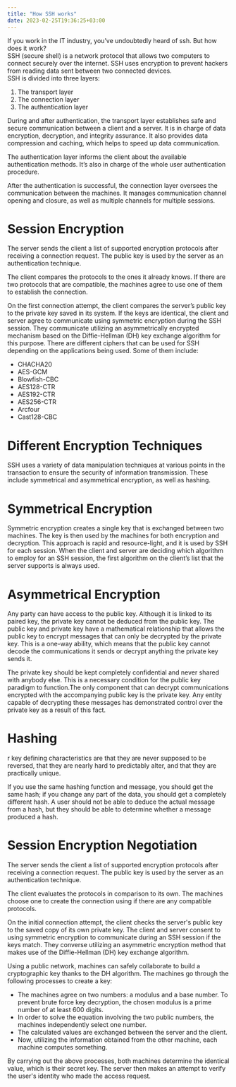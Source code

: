 ```yaml
---
title: "How SSH works"
date: 2023-02-25T19:36:25+03:00
---
```

If you work in the IT industry, you’ve undoubtedly heard of ssh. But how does it work?\
SSH (secure shell) is a network protocol that allows two computers to connect securely over the internet. SSH uses encryption to prevent hackers from reading data sent between two connected devices.\
SSH is divided into three layers:
1. The transport layer
2. The connection layer
3. The authentication layer

During and after authentication, the transport layer establishes safe and secure communication between a client and a server. It is in charge of data encryption, decryption, and integrity assurance. It also provides data compression and caching, which helps to speed up data communication.

The authentication layer informs the client about the available authentication methods. It’s also in charge of the whole user authentication procedure.

After the authentication is successful, the connection layer oversees the communication between the machines. It manages communication channel opening and closure, as well as multiple channels for multiple sessions.
# Session Encryption
The server sends the client a list of supported encryption protocols after receiving a connection request. The public key is used by the server as an authentication technique.

The client compares the protocols to the ones it already knows. If there are two protocols that are compatible, the machines agree to use one of them to establish the connection.

On the first connection attempt, the client compares the server’s public key to the private key saved in its system. If the keys are identical, the client and server agree to communicate using symmetric encryption during the SSH session. They communicate utilizing an asymmetrically encrypted mechanism based on the Diffie-Hellman (DH) key exchange algorithm for this purpose.
There are different ciphers that can be used for SSH depending on the applications being used. Some of them include:
- CHACHA20
- AES-GCM
- Blowfish-CBC
- AES128-CTR
- AES192-CTR
- AES256-CTR
- Arcfour
- Cast128-CBC
# Different Encryption Techniques
SSH uses a variety of data manipulation techniques at various points in the transaction to ensure the security of information transmission. These include symmetrical and asymmetrical encryption, as well as hashing.
# Symmetrical Encryption
Symmetric encryption creates a single key that is exchanged between two machines. The key is then used by the machines for both encryption and decryption. This approach is rapid and resource-light, and it is used by SSH for each session. When the client and server are deciding which algorithm to employ for an SSH session, the first algorithm on the client’s list that the server supports is always used.
# Asymmetrical Encryption
Any party can have access to the public key. Although it is linked to its paired key, the private key cannot be deduced from the public key. The public key and private key have a mathematical relationship that allows the public key to encrypt messages that can only be decrypted by the private key. This is a one-way ability, which means that the public key cannot decode the communications it sends or decrypt anything the private key sends it.

The private key should be kept completely confidential and never shared with anybody else. This is a necessary condition for the public key paradigm to function.The only component that can decrypt communications encrypted with the accompanying public key is the private key. Any entity capable of decrypting these messages has demonstrated control over the private key as a result of this fact.
# Hashing

r key defining characteristics are that they are never supposed to be reversed, that they are nearly hard to predictably alter, and that they are practically unique.

If you use the same hashing function and message, you should get the same hash; if you change any part of the data, you should get a completely different hash. A user should not be able to deduce the actual message from a hash, but they should be able to determine whether a message produced a hash.
# Session Encryption Negotiation
The server sends the client a list of supported encryption protocols after receiving a connection request. The public key is used by the server as an authentication technique.

The client evaluates the protocols in comparison to its own. The machines choose one to create the connection using if there are any compatible protocols.

On the initial connection attempt, the client checks the server's public key to the saved copy of its own private key. The client and server consent to using symmetric encryption to communicate during an SSH session if the keys match. They converse utilizing an asymmetric encryption method that makes use of the Diffie-Hellman (DH) key exchange algorithm.

Using a public network, machines can safely collaborate to build a cryptographic key thanks to the DH algorithm. The machines go through the following processes to create a key:
- The machines agree on two numbers: a modulus and a base number. To prevent brute force key decryption, the chosen modulus is a prime number of at least 600 digits.
- In order to solve the equation involving the two public numbers, the machines independently select one number.
- The calculated values are exchanged between the server and the client.
- Now, utilizing the information obtained from the other machine, each machine computes something.

By carrying out the above processes, both machines determine the identical value, which is their secret key. The server then makes an attempt to verify the user's identity who made the access request.

